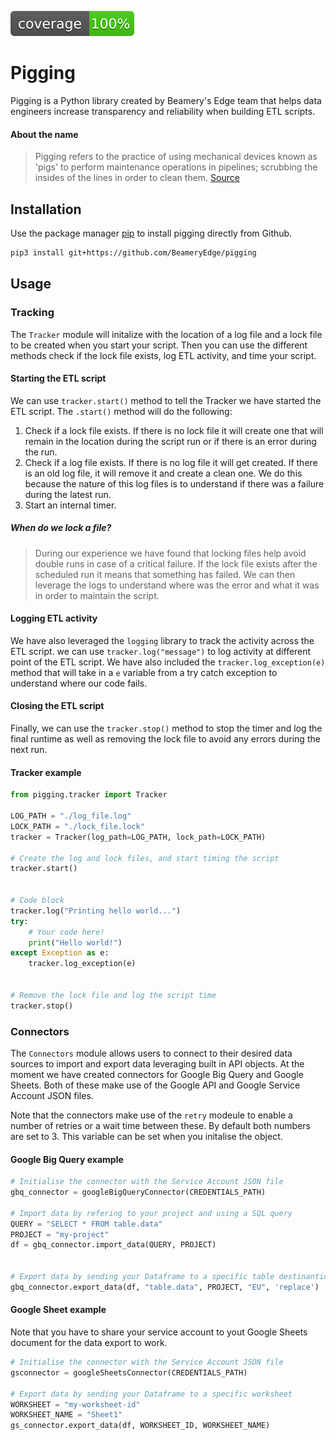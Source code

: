 ![](./coverage.svg)

# Pigging

Pigging is a Python library created by Beamery's Edge team that helps data engineers increase transparency and reliability when building ETL scripts.

#### About the name

> Pigging refers to the practice of using mechanical devices known as 'pigs' to perform maintenance operations in pipelines; scrubbing the insides of the lines in order to clean them. [Source](https://www.ftl.technology/news/engineering-news/what-is-pipeline-pigging-and-how-does-it-work#:~:text=Pigging%20refers%20to%20the%20practice,in%20order%20to%20clean%20them.)

## Installation

Use the package manager [pip](https://pip.pypa.io/en/stable/) to install pigging directly from Github.

```bash
pip3 install git+https://github.com/BeameryEdge/pigging
```

<!-- ### Requirements

The repository also includes the `requirements.txt` file that includes the Python dependencies for the pigging package. -->

## Usage

### Tracking

The `Tracker` module will initalize with the location of a log file and a lock file to be created when you start your script. Then you can use the different methods check if the lock file exists, log ETL activity, and time your script.

#### Starting the ETL script

We can use `tracker.start()` method to tell the Tracker we have started the ETL script. The `.start()` method will do the following:

1. Check if a lock file exists. If there is no lock file it will create one that will remain in the location during the script run or if there is an error during the run.
2. Check if a log file exists. If there is no log file it will get created. If there is an old log file, it will remove it and create a clean one. We do this because the nature of this log files is to understand if there was a failure during the latest run.
3. Start an internal timer.

##### When do we lock a file?

> During our experience we have found that locking files help avoid double runs in case of a critical failure. If the lock file exists after the scheduled run it means that something has failed. We can then leverage the logs to understand where was the error and what it was in order to maintain the script.

#### Logging ETL activity

We have also leveraged the `logging` library to track the activity across the ETL script. we can use `tracker.log("message")` to log activity at different point of the ETL script. We have also included the `tracker.log_exception(e)` method that will take in a `e` variable from a try catch exception to understand where our code fails.

#### Closing the ETL script

Finally, we can use the `tracker.stop()` method to stop the timer and log the final runtime as well as removing the lock file to avoid any errors during the next run.

#### Tracker example

```python
from pigging.tracker import Tracker

LOG_PATH = "./log_file.log"
LOCK_PATH = "./lock_file.lock"
tracker = Tracker(log_path=LOG_PATH, lock_path=LOCK_PATH)

# Create the log and lock files, and start timing the script
tracker.start()


# Code block
tracker.log("Printing hello world...")
try:
    # Your code here!
    print("Hello world!")
except Exception as e:
    tracker.log_exception(e)


# Remove the lock file and log the script time
tracker.stop()
```

### Connectors

The `Connectors` module allows users to connect to their desired data sources to import and export data leveraging built in API objects. At the moment we have created connectors for Google Big Query and Google Sheets. Both of these make use of the Google API and Google Service Account JSON files.

Note that the connectors make use of the `retry` modeule to enable a number of retries or a wait time between these. By default both numbers are set to 3. This variable can be set when you initalise the object.

#### Google Big Query example
```py
# Initialise the connector with the Service Account JSON file
gbq_connector = googleBigQueryConnector(CREDENTIALS_PATH)

# Import data by refering to your project and using a SQL query
QUERY = "SELECT * FROM table.data"
PROJECT = "my-project"
df = gbq_connector.import_data(QUERY, PROJECT)


# Export data by sending your Dataframe to a specific table destinantion
gbq_connector.export_data(df, "table.data", PROJECT, "EU", 'replace')

```

#### Google Sheet example
Note that you have to share your service account to yout Google Sheets document for the data export to work.

```py
# Initialise the connector with the Service Account JSON file
gsconnector = googleSheetsConnector(CREDENTIALS_PATH)

# Export data by sending your Dataframe to a specific worksheet
WORKSHEET = "my-worksheet-id"
WORKSHEET_NAME = "Sheet1"
gs_connector.export_data(df, WORKSHEET_ID, WORKSHEET_NAME)


